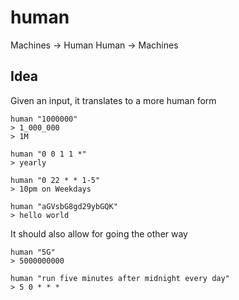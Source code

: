 human
======

Machines -> Human
Human -> Machines

## Idea

Given an input, it translates to a more human form

```
human "1000000"
> 1_000_000
> 1M

human "0 0 1 1 *"
> yearly 

human "0 22 * * 1-5"
> 10pm on Weekdays

human "aGVsbG8gd29ybGQK"
> hello world

```

It should also allow for going the other way

```
human "5G"
> 5000000000

human "run five minutes after midnight every day"
> 5 0 * * *
```
